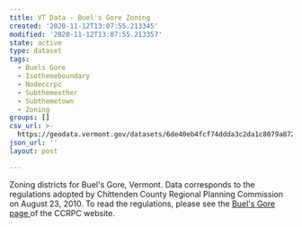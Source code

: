 ```yaml
---
title: VT Data - Buel's Gore Zoning
created: '2020-11-12T13:07:55.213345'
modified: '2020-11-12T13:07:55.213357'
state: active
type: dataset
tags:
  - Buels Gore
  - Isothemeboundary
  - Nodeccrpc
  - Subthemeother
  - Subthemetown
  - Zoning
groups: []
csv_url: >-
  https://geodata.vermont.gov/datasets/6de40eb4fcf74ddda3c2da1c8079a872_0.csv?outSR=%7B%22latestWkid%22%3A3857%2C%22wkid%22%3A102100%7D
json_url: ''
layout: post

---
```

Zoning districts for Buel's Gore, Vermont. Data corresponds to the regulations adopted by Chittenden County Regional Planning Commission on August 23, 2010. To read the regulations, please see the <a href='http://www.ccrpcvt.org/our-communities/buels-gore/' target='_blank'>Buel's Gore page </a>of the CCRPC website.<div><br /></div> <p><br /></p>
